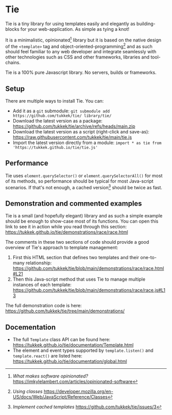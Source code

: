 # Tie

Tie is a tiny library for using templates easily and elegantly as building-blocks for your web-application. As simple as tying a knot!

It is a minimalistic, opinionated[^O] library but it is based on the native design of the `<template>` tag and object-oriented-programming[^OOP] and as such should feel familiar to any web developer and integrate seamlessly with other technologies such as CSS and other frameworks, libraries and tool-chains.

Tie is a 100% pure Javascript library. No servers, builds or frameworks.

[^O]: *What makes software opinionated?* https://imkylelambert.com/articles/opinionated-software
[^OOP]: *Using classes* https://developer.mozilla.org/en-US/docs/Web/JavaScript/Reference/Classes

## Setup

There are multiple ways to install Tie. You can:
* Add it as a `git` submodule: `git submodule add https://github.com/tukkek/tie/ library/tie/`
* Download the latest version as a package: https://github.com/tukkek/tie/archive/refs/heads/main.zip
* Download the latest version as a script (right-click and save-as): https://raw.githubusercontent.com/tukkek/tie/main/tie.js
* Import the latest version directly from a module: `import * as tie from 'https://tukkek.github.io/tie/tie.js'`

## Performance

Tie uses `element.querySelector()` or `element.querySelectorAll()` for most of its methods, so performance should be typical for most Java-script scenarios. If that's not enough, a cached version[^C] should be twice as fast.

[^C]: *Implement cached templates* https://github.com/tukkek/tie/issues/3

## Demonstration and commented examples

Tie is a small (and hopefully elegant) library and as such a simple example should be enough to show-case most of its functions. You can open this link to see it in action while you read through this section: https://tukkek.github.io/tie/demonstrations/race/race.html

The comments in these two sections of code should provide a good overview of Tie's approach to template management:
1. First this HTML section that defines two templates and their one-to-many relationship: https://github.com/tukkek/tie/blob/main/demonstrations/race/race.html#L21
2. Then this Java-script method that uses Tie to manage multiple instances of each template: https://github.com/tukkek/tie/blob/main/demonstrations/race/race.js#L13

The full demonstration code is here: https://github.com/tukkek/tie/tree/main/demonstrations/

## Docementation

- The full `Template` class API can be found here: https://tukkek.github.io/tie/documentation/Template.html
- The element and event types supported by `template.listen()` and `template.react()` are listed here: https://tukkek.github.io/tie/documentation/global.html
